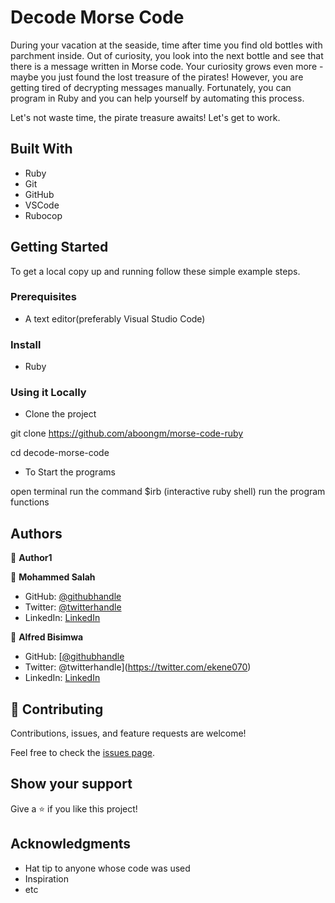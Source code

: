 # Decode Morse Code

During your vacation at the seaside, time after time you find old bottles with parchment inside. Out of curiosity, you look into the next bottle and see that there is a message written in Morse code. Your curiosity grows even more - maybe you just found the lost treasure of the pirates! However, you are getting tired of decrypting messages manually. Fortunately, you can program in Ruby and you can help yourself by automating this process.

Let's not waste time, the pirate treasure awaits! Let's get to work.

## Built With

- Ruby
- Git
- GitHub
- VSCode
- Rubocop

## Getting Started

To get a local copy up and running follow these simple example steps.

### Prerequisites

- A text editor(preferably Visual Studio Code)

### Install

- Ruby

### Using it Locally

- Clone the project

git clone https://github.com/aboongm/morse-code-ruby

cd decode-morse-code

- To Start the programs

open terminal
run the command $irb (interactive ruby shell)
run the program functions

## Authors

👤 **Author1**

👤 **Mohammed Salah**

- GitHub: [@githubhandle](https://github.com/LYANGEND)
- Twitter:  [@twitterhandle](https://twitter.com/david_lyangenda)
- LinkedIn: [LinkedIn](https://www.linkedin.com/in/davidlyangenda/)

👤 **Alfred Bisimwa**

- GitHub: [[@githubhandle](https://github.com/ekenecf)
- Twitter: @twitterhandle](https://twitter.com/ekene070)
- LinkedIn: [LinkedIn](https://www.linkedin.com/in/ekene-nwachukwu-1b9024153/)

## 🤝 Contributing

Contributions, issues, and feature requests are welcome!

Feel free to check the [issues page](../../issues/).

## Show your support

Give a ⭐️ if you like this project!

## Acknowledgments

- Hat tip to anyone whose code was used
- Inspiration
- etc
